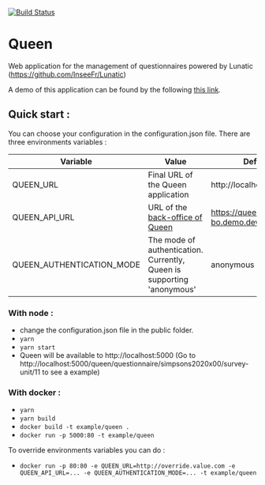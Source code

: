 [![Build Status](https://travis-ci.org/InseeFr/Queen.svg?branch=master)](https://travis-ci.org/InseeFr/Queen)

# Queen

Web application for the management of questionnaires powered by Lunatic (https://github.com/InseeFr/Lunatic)

A demo of this application can be found by the following [this link](https://queen.demo.dev.sspcloud.fr/queen/questionnaire/simpsons2020x00/survey-unit/11).

## Quick start :

You can choose your configuration in the configuration.json file.
There are three environments variables :

| Variable                  | Value                                                                           | Default                               |
| ------------------------- | ------------------------------------------------------------------------------- | ------------------------------------- |
| QUEEN_URL                 | Final URL of the Queen application                                              | http://localhost:5000                 |
| QUEEN_API_URL             | URL of the [back-office of Queen](https://github.com/InseeFr/Queen-Back-Office) | https://queen-bo.demo.dev.sspcloud.fr |
| QUEEN_AUTHENTICATION_MODE | The mode of authentication. Currently, Queen is supporting 'anonymous'          | anonymous                             |

### With node :

- change the configuration.json file in the public folder.
- `yarn`
- `yarn start`
- Queen will be available to http://localhost:5000
  (Go to http://localhost:5000/queen/questionnaire/simpsons2020x00/survey-unit/11 to see a example)

### With docker :

- `yarn`
- `yarn build`
- `docker build -t example/queen .`
- `docker run -p 5000:80 -t example/queen`

To override environments variables you can do :

- `docker run -p 80:80 -e QUEEN_URL=http://override.value.com -e QUEEN_API_URL=... -e QUEEN_AUTHENTICATION_MODE=... -t example/queen`
